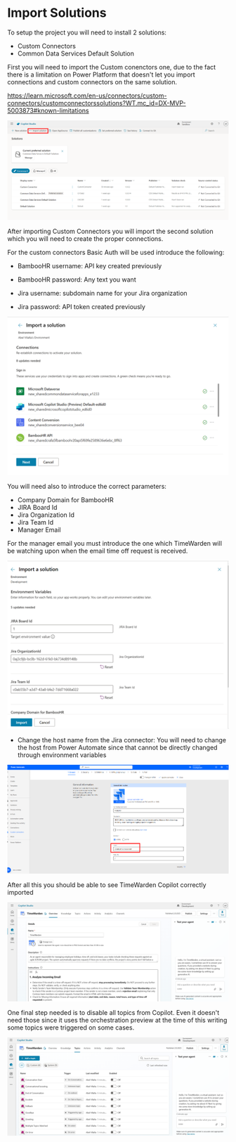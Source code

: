 # Import Solutions
To setup the project you will need to install 2 solutions:

* Custom Connectors
* Common Data Services Default Solution

First you will need to import the Custom conenctors one, due to the fact there is a limitation on Power Platform that doesn't let you import connections and custom connectors on the same solution.

https://learn.microsoft.com/en-us/connectors/custom-connectors/customconnectorssolutions?WT.mc_id=DX-MVP-5003873#known-limitations

![](../images/import_solution_1.png)

After importing Custom Connectors you will import the second solution which you will need to create the proper connections.

For the custom connectors Basic Auth will be used introduce the following:

* BambooHR username: API key created previously
* BambooHR password: Any text you want

* Jira username: subdomain name for your Jira organization
* Jira password: API token created previously

![](../images/import_%20solutions_2.png)

You will need also to introduce the correct parameters:

* Company Domain for BambooHR
* JIRA Board Id
* Jira Organization Id
* Jira Team Id
* Manager Email

For the manager email you must introduce the one which TimeWarden will be watching upon when the email time off request is received.

![](../images/import_solution_3.png)

* Change the host name from the Jira connector: You will need to change the host from Power Automate since that cannot be directly changed through environment variables 

![](../images/power_automate_change_custom_connector_host.png)

After all this you should be able to see TimeWarden Copilot correctly imported

![](../images/timewarden_main_screen.png)

One final step needed is to disable all topics from Copilot. Even it doesn't need those since it uses the orchestration preview at the time of this writing some topics were triggered on some cases.

![](../images/timewarden_topics.png)